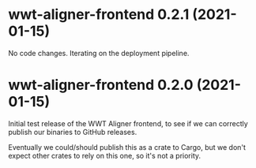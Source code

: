 # wwt-aligner-frontend 0.2.1 (2021-01-15)

No code changes. Iterating on the deployment pipeline.


# wwt-aligner-frontend 0.2.0 (2021-01-15)

Initial test release of the WWT Aligner frontend, to see if we can correctly
publish our binaries to GitHub releases.

Eventually we could/should publish this as a crate to Cargo, but we don't expect
other crates to rely on this one, so it's not a priority.
